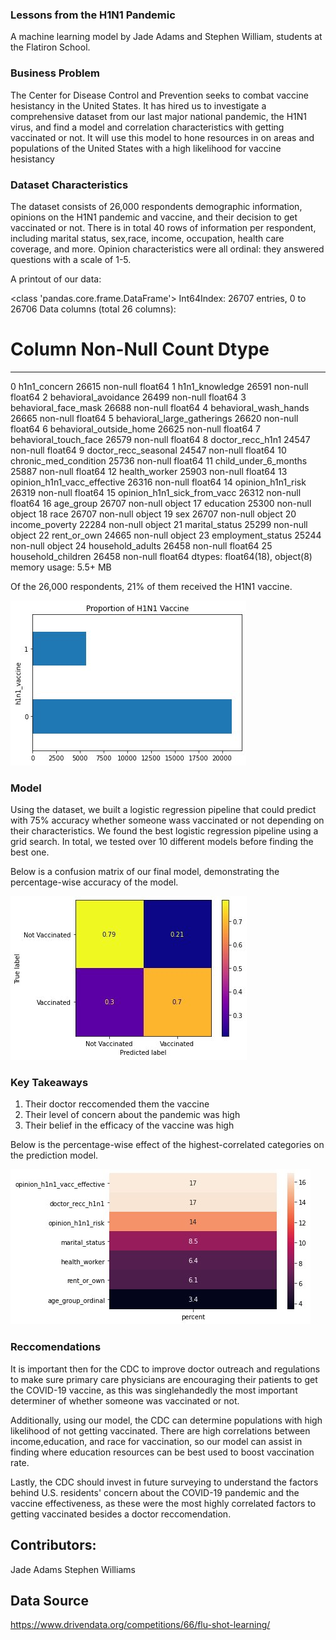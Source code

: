 ### Lessons from the H1N1 Pandemic
A machine learning model by Jade Adams and Stephen William, students at the Flatiron School.
 
 
### Business Problem
 
The Center for Disease Control and Prevention seeks to combat vaccine hesistancy in the United States. It has hired us to investigate a comprehensive dataset from our last major national pandemic, the H1N1 virus, and find a model and correlation characteristics with getting vaccinated or not. It will use this model to hone resources in on areas and populations of the United States with a high likelihood for vaccine hesistancy
 
 
### Dataset Characteristics
 
The dataset consists of 26,000 respondents demographic information, opinions on the H1N1 pandemic and vaccine, and their decision to get vaccinated or not. There is in total 40 rows of information per respondent, including marital status, sex,race, income, occupation, health care coverage, and more. Opinion characteristics were all ordinal: they answered questions with a scale of 1-5.
 
A printout of our data:
 
<class 'pandas.core.frame.DataFrame'>
Int64Index: 26707 entries, 0 to 26706
Data columns (total 26 columns):
#   Column                       Non-Null Count  Dtype 
---  ------                       --------------  ----- 
0   h1n1_concern                 26615 non-null  float64
1   h1n1_knowledge               26591 non-null  float64
2   behavioral_avoidance         26499 non-null  float64
3   behavioral_face_mask         26688 non-null  float64
4   behavioral_wash_hands        26665 non-null  float64
5   behavioral_large_gatherings  26620 non-null  float64
6   behavioral_outside_home      26625 non-null  float64
7   behavioral_touch_face        26579 non-null  float64
8   doctor_recc_h1n1             24547 non-null  float64
9   doctor_recc_seasonal         24547 non-null  float64
10  chronic_med_condition        25736 non-null  float64
11  child_under_6_months         25887 non-null  float64
12  health_worker                25903 non-null  float64
13  opinion_h1n1_vacc_effective  26316 non-null  float64
14  opinion_h1n1_risk            26319 non-null  float64
15  opinion_h1n1_sick_from_vacc  26312 non-null  float64
16  age_group                    26707 non-null  object
17  education                    25300 non-null  object
18  race                         26707 non-null  object
19  sex                          26707 non-null  object
20  income_poverty               22284 non-null  object
21  marital_status               25299 non-null  object
22  rent_or_own                  24665 non-null  object
23  employment_status            25244 non-null  object
24  household_adults             26458 non-null  float64
25  household_children           26458 non-null  float64
dtypes: float64(18), object(8)
memory usage: 5.5+ MB
 
 
Of the 26,000 respondents, 21% of them received the H1N1 vaccine.
 
![Graph of vaccination decision](visualizations/Unknown-6.jpg?raw=true)
 
### Model
 
Using the dataset, we built a logistic regression pipeline that could predict with 75% accuracy whether someone wass vaccinated or not depending on their characteristics. We found the best logistic regression pipeline using a grid search. In total, we tested over 10 different models before finding the best one.
 
Below is a confusion matrix of our final model, demonstrating the percentage-wise accuracy of the model. 
 
 
![Confusion matrix of our prediction model](visualizations/Unknown-5.jpg?raw=true)
 
 ### Key Takeaways

 
1. Their doctor reccomended them the vaccine
2. Their level of concern about the pandemic was high
3. Their belief in the efficacy of the vaccine was high


Below is the percentage-wise effect of the highest-correlated categories on the prediction model.

![Most important factors in our model](visualizations/Unknown-9.jpg)

### Reccomendations
 
It is important then for the CDC to improve doctor outreach and regulations to make sure primary care physicians are encouraging their patients to get the COVID-19 vaccine, as this was singlehandedly the most important determiner of whether someone was vaccinated or not.
 
Additionally, using our model, the CDC can determine populations with high likelihood of not getting vaccinated. There are high correlations between income,education, and race for vaccination, so our model can assist in finding where education resources can be best used to boost vaccination rate.

Lastly, the CDC should invest in future surveying to understand the factors behind U.S. residents' concern about the COVID-19 pandemic and the vaccine effectiveness, as these were the most highly correlated factors to getting vaccinated besides a doctor reccomendation.


## Contributors:

Jade Adams
Stephen Williams

## Data Source

https://www.drivendata.org/competitions/66/flu-shot-learning/
